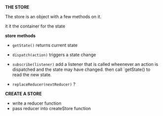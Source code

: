 __THE STORE__

The store is an object with a few methods on it.  

it it the container for the state

__store methods__

- `getState()` returns current state

- `dispatch(action)` triggers a state change

- `subscribe(listener)` add a listener that is called wheenever an action is dispatched and the state may have changed.  then call `getState() to read the new state.

- `replaceReducer(nextReducer)` ? 

__CREATE A STORE__

- write a reducer function
- pass reducer into createStore function 